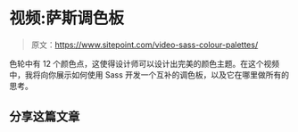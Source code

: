 # 视频:萨斯调色板

> 原文：<https://www.sitepoint.com/video-sass-colour-palettes/>

色轮中有 12 个颜色点，这使得设计师可以设计出完美的颜色主题。在这个视频中，我将向你展示如何使用 Sass 开发一个互补的调色板，以及它在哪里做所有的思考。

## 分享这篇文章